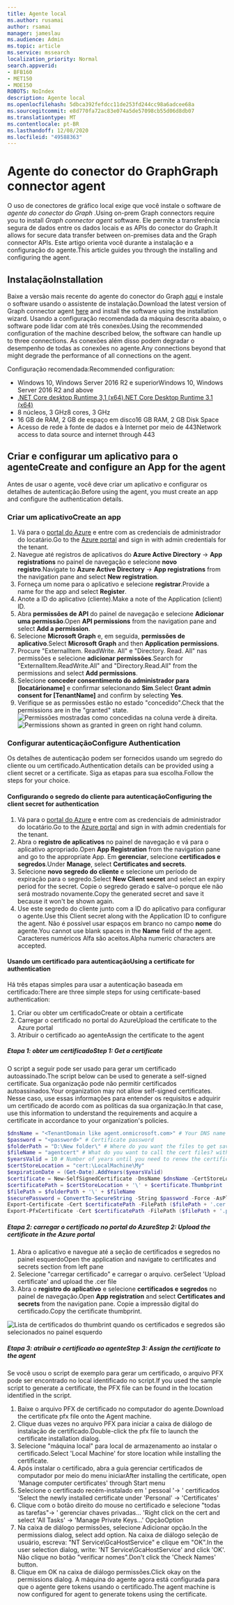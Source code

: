 ```yaml
---
title: Agente local
ms.author: rusamai
author: rsamai
manager: jameslau
ms.audience: Admin
ms.topic: article
ms.service: mssearch
localization_priority: Normal
search.appverid:
- BFB160
- MET150
- MOE150
ROBOTS: NoIndex
description: Agente local
ms.openlocfilehash: 5dbca392fefdcc11de253fd244cc98a6adcee68a
ms.sourcegitcommit: e8d770fa72ac83e074a5de57098cb55d06d8db07
ms.translationtype: MT
ms.contentlocale: pt-BR
ms.lasthandoff: 12/08/2020
ms.locfileid: "49588363"
---
```

# <a name="graph-connector-agent"></a><span data-ttu-id="5762a-103">Agente do conector do Graph</span><span class="sxs-lookup"><span data-stu-id="5762a-103">Graph connector agent</span></span>

<span data-ttu-id="5762a-104">O uso de conectores de gráfico local exige que você instale o software de *agente do conector do Graph* .</span><span class="sxs-lookup"><span data-stu-id="5762a-104">Using on-prem Graph connectors require you to install *Graph connector agent* software.</span></span> <span data-ttu-id="5762a-105">Ele permite a transferência segura de dados entre os dados locais e as APIs do conector do Graph.</span><span class="sxs-lookup"><span data-stu-id="5762a-105">It allows for secure data transfer between on-premises data and the Graph connector APIs.</span></span> <span data-ttu-id="5762a-106">Este artigo orienta você durante a instalação e a configuração do agente.</span><span class="sxs-lookup"><span data-stu-id="5762a-106">This article guides you through the installing and configuring the agent.</span></span>

## <a name="installation"></a><span data-ttu-id="5762a-107">Instalação</span><span class="sxs-lookup"><span data-stu-id="5762a-107">Installation</span></span>

<span data-ttu-id="5762a-108">Baixe a versão mais recente do agente do conector do Graph [aqui](https://aka.ms/gcadownload) e instale o software usando o assistente de instalação.</span><span class="sxs-lookup"><span data-stu-id="5762a-108">Download the latest version of Graph connector agent [here](https://aka.ms/gcadownload) and install the software using the installation wizard.</span></span> <span data-ttu-id="5762a-109">Usando a configuração recomendada da máquina descrita abaixo, o software pode lidar com até três conexões.</span><span class="sxs-lookup"><span data-stu-id="5762a-109">Using the recommended configuration of the machine described below, the software can handle up to three connections.</span></span> <span data-ttu-id="5762a-110">As conexões além disso podem degradar o desempenho de todas as conexões no agente.</span><span class="sxs-lookup"><span data-stu-id="5762a-110">Any connections beyond that might degrade the performance of all connections on the agent.</span></span>

<span data-ttu-id="5762a-111">Configuração recomendada:</span><span class="sxs-lookup"><span data-stu-id="5762a-111">Recommended configuration:</span></span>

* <span data-ttu-id="5762a-112">Windows 10, Windows Server 2016 R2 e superior</span><span class="sxs-lookup"><span data-stu-id="5762a-112">Windows 10, Windows Server 2016 R2 and above</span></span>
* [<span data-ttu-id="5762a-113">.NET Core desktop Runtime 3,1 (x64)</span><span class="sxs-lookup"><span data-stu-id="5762a-113">.NET Core Desktop Runtime 3.1 (x64)</span></span>](https://dotnet.microsoft.com/download/dotnet-core/3.1)
* <span data-ttu-id="5762a-114">8 núcleos, 3 GHz</span><span class="sxs-lookup"><span data-stu-id="5762a-114">8 cores, 3 GHz</span></span>
* <span data-ttu-id="5762a-115">16 GB de RAM, 2 GB de espaço em disco</span><span class="sxs-lookup"><span data-stu-id="5762a-115">16 GB RAM, 2 GB Disk Space</span></span>
* <span data-ttu-id="5762a-116">Acesso de rede à fonte de dados e à Internet por meio de 443</span><span class="sxs-lookup"><span data-stu-id="5762a-116">Network access to data source and internet through 443</span></span>

## <a name="create-and-configure-an-app-for-the-agent"></a><span data-ttu-id="5762a-117">Criar e configurar um aplicativo para o agente</span><span class="sxs-lookup"><span data-stu-id="5762a-117">Create and configure an App for the agent</span></span>  

<span data-ttu-id="5762a-118">Antes de usar o agente, você deve criar um aplicativo e configurar os detalhes de autenticação.</span><span class="sxs-lookup"><span data-stu-id="5762a-118">Before using the agent, you must create an app and configure the authentication details.</span></span>

### <a name="create-an-app"></a><span data-ttu-id="5762a-119">Criar um aplicativo</span><span class="sxs-lookup"><span data-stu-id="5762a-119">Create an app</span></span>

1. <span data-ttu-id="5762a-120">Vá para o [portal do Azure](https://portal.azure.com) e entre com as credenciais de administrador do locatário.</span><span class="sxs-lookup"><span data-stu-id="5762a-120">Go to the [Azure portal](https://portal.azure.com) and sign in with admin credentials for the tenant.</span></span>
2. <span data-ttu-id="5762a-121">Navegue até registros de aplicativos do **Azure Active Directory**  ->  **App registrations** no painel de navegação e selecione **novo registro**.</span><span class="sxs-lookup"><span data-stu-id="5762a-121">Navigate to **Azure Active Directory** -> **App registrations** from the navigation pane and select **New registration**.</span></span>
3. <span data-ttu-id="5762a-122">Forneça um nome para o aplicativo e selecione **registrar**.</span><span class="sxs-lookup"><span data-stu-id="5762a-122">Provide a name for the app and select **Register**.</span></span>
4. <span data-ttu-id="5762a-123">Anote a ID do aplicativo (cliente).</span><span class="sxs-lookup"><span data-stu-id="5762a-123">Make a note of the Application (client) ID.</span></span>
5. <span data-ttu-id="5762a-124">Abra **permissões de API** do painel de navegação e selecione **Adicionar uma permissão**.</span><span class="sxs-lookup"><span data-stu-id="5762a-124">Open **API permissions** from the navigation pane and select **Add a permission**.</span></span>
6. <span data-ttu-id="5762a-125">Selecione **Microsoft Graph** e, em seguida, **permissões de aplicativo**.</span><span class="sxs-lookup"><span data-stu-id="5762a-125">Select **Microsoft Graph** and then **Application permissions**.</span></span>
7. <span data-ttu-id="5762a-126">Procure "ExternalItem. ReadWrite. All" e "Directory. Read. All" nas permissões e selecione **adicionar permissões**.</span><span class="sxs-lookup"><span data-stu-id="5762a-126">Search for "ExternalItem.ReadWrite.All" and "Directory.Read.All" from the permissions and select **Add permissions**.</span></span>
8. <span data-ttu-id="5762a-127">Selecione **conceder consentimento do administrador para [locatárioname]** e confirmar selecionando **Sim**.</span><span class="sxs-lookup"><span data-stu-id="5762a-127">Select **Grant admin consent for [TenantName]** and confirm by selecting **Yes**.</span></span>
9. <span data-ttu-id="5762a-128">Verifique se as permissões estão no estado "concedido".</span><span class="sxs-lookup"><span data-stu-id="5762a-128">Check that the permissions are in the "granted" state.</span></span>
     <span data-ttu-id="5762a-129">![Permissões mostradas como concedidas na coluna verde à direita.](media/onprem-agent/granted-state.png)</span><span class="sxs-lookup"><span data-stu-id="5762a-129">![Permissions shown as granted in green on right hand column.](media/onprem-agent/granted-state.png)</span></span>

### <a name="configure-authentication"></a><span data-ttu-id="5762a-130">Configurar autenticação</span><span class="sxs-lookup"><span data-stu-id="5762a-130">Configure Authentication</span></span>

<span data-ttu-id="5762a-131">Os detalhes de autenticação podem ser fornecidos usando um segredo do cliente ou um certificado.</span><span class="sxs-lookup"><span data-stu-id="5762a-131">Authentication details can be provided using a client secret or a certificate.</span></span> <span data-ttu-id="5762a-132">Siga as etapas para sua escolha.</span><span class="sxs-lookup"><span data-stu-id="5762a-132">Follow the steps for your choice.</span></span>

#### <a name="configuring-the-client-secret-for-authentication"></a><span data-ttu-id="5762a-133">Configurando o segredo do cliente para autenticação</span><span class="sxs-lookup"><span data-stu-id="5762a-133">Configuring the client secret for authentication</span></span>

1. <span data-ttu-id="5762a-134">Vá para o [portal do Azure](https://portal.azure.com) e entre com as credenciais de administrador do locatário.</span><span class="sxs-lookup"><span data-stu-id="5762a-134">Go to the [Azure portal](https://portal.azure.com) and sign in with admin credentials for the tenant.</span></span>
2. <span data-ttu-id="5762a-135">Abra o **registro de aplicativos** no painel de navegação e vá para o aplicativo apropriado.</span><span class="sxs-lookup"><span data-stu-id="5762a-135">Open **App Registration** from the navigation pane and go to the appropriate App.</span></span> <span data-ttu-id="5762a-136">Em **gerenciar**, selecione **certificados e segredos**.</span><span class="sxs-lookup"><span data-stu-id="5762a-136">Under **Manage**, select **Certificates and secrets**.</span></span>
3. <span data-ttu-id="5762a-137">Selecione **novo segredo do cliente** e selecione um período de expiração para o segredo.</span><span class="sxs-lookup"><span data-stu-id="5762a-137">Select **New Client secret** and select an expiry period for the secret.</span></span> <span data-ttu-id="5762a-138">Copie o segredo gerado e salve-o porque ele não será mostrado novamente.</span><span class="sxs-lookup"><span data-stu-id="5762a-138">Copy the generated secret and save it because it won't be shown again.</span></span>
4. <span data-ttu-id="5762a-139">Use este segredo do cliente junto com a ID do aplicativo para configurar o agente.</span><span class="sxs-lookup"><span data-stu-id="5762a-139">Use this Client secret along with the Application ID to configure the agent.</span></span> <span data-ttu-id="5762a-140">Não é possível usar espaços em branco no campo **nome** do agente.</span><span class="sxs-lookup"><span data-stu-id="5762a-140">You cannot use blank spaces in the **Name** field of the agent.</span></span> <span data-ttu-id="5762a-141">Caracteres numéricos Alfa são aceitos.</span><span class="sxs-lookup"><span data-stu-id="5762a-141">Alpha numeric characters are accepted.</span></span>

#### <a name="using-a-certificate-for-authentication"></a><span data-ttu-id="5762a-142">Usando um certificado para autenticação</span><span class="sxs-lookup"><span data-stu-id="5762a-142">Using a certificate for authentication</span></span>

<span data-ttu-id="5762a-143">Há três etapas simples para usar a autenticação baseada em certificado:</span><span class="sxs-lookup"><span data-stu-id="5762a-143">There are three simple steps for using certificate-based authentication:</span></span>

1. <span data-ttu-id="5762a-144">Criar ou obter um certificado</span><span class="sxs-lookup"><span data-stu-id="5762a-144">Create or obtain a certificate</span></span>
1. <span data-ttu-id="5762a-145">Carregar o certificado no portal do Azure</span><span class="sxs-lookup"><span data-stu-id="5762a-145">Upload the certificate to the Azure portal</span></span>
1. <span data-ttu-id="5762a-146">Atribuir o certificado ao agente</span><span class="sxs-lookup"><span data-stu-id="5762a-146">Assign the certificate to the agent</span></span>

##### <a name="step-1-get-a-certificate"></a><span data-ttu-id="5762a-147">Etapa 1: obter um certificado</span><span class="sxs-lookup"><span data-stu-id="5762a-147">Step 1: Get a certificate</span></span>

<span data-ttu-id="5762a-148">O script a seguir pode ser usado para gerar um certificado autoassinado.</span><span class="sxs-lookup"><span data-stu-id="5762a-148">The script below can be used to generate a self-signed certificate.</span></span> <span data-ttu-id="5762a-149">Sua organização pode não permitir certificados autoassinados.</span><span class="sxs-lookup"><span data-stu-id="5762a-149">Your organization may not allow self-signed certificates.</span></span> <span data-ttu-id="5762a-150">Nesse caso, use essas informações para entender os requisitos e adquirir um certificado de acordo com as políticas da sua organização.</span><span class="sxs-lookup"><span data-stu-id="5762a-150">In that case, use this information to understand the requirements and acquire a certificate in accordance to your organization's policies.</span></span>

```Powershell
$dnsName = "<TenantDomain like agent.onmicrosoft.com>" # Your DNS name
$password = "<password>" # Certificate password
$folderPath = "D:\New folder\" # Where do you want the files to get saved to? The folder needs to exist.
$fileName = "agentcert" # What do you want to call the cert files? without the file extension
$yearsValid = 10 # Number of years until you need to renew the certificate
$certStoreLocation = "cert:\LocalMachine\My"
$expirationDate = (Get-Date).AddYears($yearsValid)
$certificate = New-SelfSignedCertificate -DnsName $dnsName -CertStoreLocation $certStoreLocation -NotAfter $expirationDate -KeyExportPolicy Exportable -KeySpec Signature
$certificatePath = $certStoreLocation + '\' + $certificate.Thumbprint
$filePath = $folderPath + '\' + $fileName
$securePassword = ConvertTo-SecureString -String $password -Force -AsPlainText
Export-Certificate -Cert $certificatePath -FilePath ($filePath + '.cer')
Export-PfxCertificate -Cert $certificatePath -FilePath ($filePath + '.pfx') -Password $securePassword
```

##### <a name="step-2-upload-the-certificate-in-the-azure-portal"></a><span data-ttu-id="5762a-151">Etapa 2: carregar o certificado no portal do Azure</span><span class="sxs-lookup"><span data-stu-id="5762a-151">Step 2: Upload the certificate in the Azure portal</span></span>

1. <span data-ttu-id="5762a-152">Abra o aplicativo e navegue até a seção de certificados e segredos no painel esquerdo</span><span class="sxs-lookup"><span data-stu-id="5762a-152">Open the application and navigate to certificates and secrets section from left pane</span></span>
1. <span data-ttu-id="5762a-153">Selecione "carregar certificado" e carregar o arquivo. cer</span><span class="sxs-lookup"><span data-stu-id="5762a-153">Select 'Upload certificate' and upload the .cer file</span></span>
1. <span data-ttu-id="5762a-154">Abra o **registro do aplicativo** e selecione **certificados e segredos** no painel de navegação.</span><span class="sxs-lookup"><span data-stu-id="5762a-154">Open **App registration** and select **Certificates and secrets** from the navigation pane.</span></span> <span data-ttu-id="5762a-155">Copie a impressão digital do certificado.</span><span class="sxs-lookup"><span data-stu-id="5762a-155">Copy the certificate thumbprint.</span></span>

![Lista de certificados do thumbrint quando os certificados e segredos são selecionados no painel esquerdo](media/onprem-agent/certificates.png)

##### <a name="step-3-assign-the-certificate-to-the-agent"></a><span data-ttu-id="5762a-157">Etapa 3: atribuir o certificado ao agente</span><span class="sxs-lookup"><span data-stu-id="5762a-157">Step 3: Assign the certificate to the agent</span></span>

<span data-ttu-id="5762a-158">Se você usou o script de exemplo para gerar um certificado, o arquivo PFX pode ser encontrado no local identificado no script.</span><span class="sxs-lookup"><span data-stu-id="5762a-158">If you used the sample script to generate a certificate, the PFX file can be found in the location identified in the script.</span></span>

1. <span data-ttu-id="5762a-159">Baixe o arquivo PFX de certificado no computador do agente.</span><span class="sxs-lookup"><span data-stu-id="5762a-159">Download the certificate pfx file onto the Agent machine.</span></span>
1. <span data-ttu-id="5762a-160">Clique duas vezes no arquivo PFX para iniciar a caixa de diálogo de instalação de certificado.</span><span class="sxs-lookup"><span data-stu-id="5762a-160">Double-click the pfx file to launch the certificate installation dialog.</span></span>
1. <span data-ttu-id="5762a-161">Selecione "máquina local" para local de armazenamento ao instalar o certificado.</span><span class="sxs-lookup"><span data-stu-id="5762a-161">Select 'Local Machine' for store location while installing the certificate.</span></span>
1. <span data-ttu-id="5762a-162">Após instalar o certificado, abra a guia gerenciar certificados de computador por meio do menu iniciar</span><span class="sxs-lookup"><span data-stu-id="5762a-162">After installing the certificate, open 'Manage computer certificates' through Start menu</span></span>
1. <span data-ttu-id="5762a-163">Selecione o certificado recém-instalado em ' pessoal '-> ' certificados '</span><span class="sxs-lookup"><span data-stu-id="5762a-163">Select the newly installed certificate under 'Personal' -> 'Certificates'</span></span>
1. <span data-ttu-id="5762a-164">Clique com o botão direito do mouse no certificado e selecione "todas as tarefas"-> ' gerenciar chaves privadas... '</span><span class="sxs-lookup"><span data-stu-id="5762a-164">Right click on the cert and select 'All Tasks' -> 'Manage Private Keys…'</span></span> <span data-ttu-id="5762a-165">Opção</span><span class="sxs-lookup"><span data-stu-id="5762a-165">Option</span></span>
1. <span data-ttu-id="5762a-166">Na caixa de diálogo permissões, selecione Adicionar opção.</span><span class="sxs-lookup"><span data-stu-id="5762a-166">In the permissions dialog, select add option.</span></span> <span data-ttu-id="5762a-167">Na caixa de diálogo seleção de usuário, escreva: "NT Service\GcaHostService" e clique em "OK".</span><span class="sxs-lookup"><span data-stu-id="5762a-167">In the user selection dialog, write: 'NT Service\GcaHostService' and click 'OK'.</span></span> <span data-ttu-id="5762a-168">Não clique no botão "verificar nomes".</span><span class="sxs-lookup"><span data-stu-id="5762a-168">Don't click the 'Check Names' button.</span></span>
1. <span data-ttu-id="5762a-169">Clique em OK na caixa de diálogo permissões.</span><span class="sxs-lookup"><span data-stu-id="5762a-169">Click okay on the permissions dialog.</span></span> <span data-ttu-id="5762a-170">A máquina do agente agora está configurada para que o agente gere tokens usando o certificado.</span><span class="sxs-lookup"><span data-stu-id="5762a-170">The agent machine is now configured for agent to generate tokens using the certificate.</span></span>
